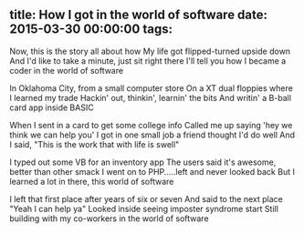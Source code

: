 title: How I got in the world of software
date: 2015-03-30 00:00:00
tags:
---
Now, this is the story all about how
My life got flipped-turned upside down
And I'd like to take a minute, just sit right there
I'll tell you how I became a coder in the world of software
<!-- more -->
In Oklahoma City, from a small computer store
On a XT dual floppies where I learned my trade
Hackin' out, thinkin', learnin' the bits
And writin' a B-ball card app inside BASIC

When I sent in a card to get some college info
Called me up saying 'hey we think we can help you'
I got in one small job a friend thought I'd do well
And I said, "This is the work that with life is swell"

I typed out some VB for an inventory app
The users said it's awesome, better than other smack
I went on to PHP.....left and never looked back
But I learned a lot in there, this world of software

I left that first place after years of six or seven
And said to the next place "Yeah I can help ya"
Looked inside seeing imposter syndrome start
Still building with my co-workers in the world of software
